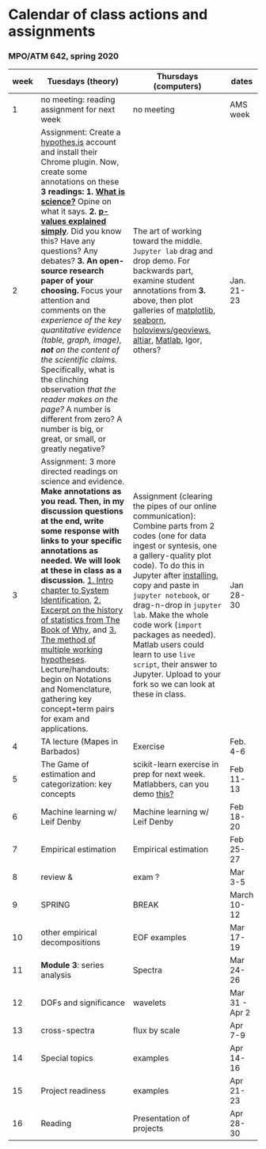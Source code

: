 # Calendar of class actions and assignments 
### MPO/ATM 642, spring 2020

week | Tuesdays (theory) | Thursdays (computers) | dates
-----|----------|-----------|------
1 | no meeting: reading assignment for next week | no meeting | AMS week 
2 | Assignment: Create a [hypothes.is](https://web.hypothes.is/start/) account and install their Chrome plugin. Now, create some annotations on these **3 readings: 1.** [**What is science?**](https://www.nap.edu/read/13163/chapter/4) Opine on what it says. **2.** [**p-values explained simply**](https://towardsdatascience.com/p-value-explained-simply-for-data-scientists-4c0cd7044f14). Did you know this? Have any questions? Any debates? **3. An open-source research paper of your choosing.** Focus your attention and comments on the *experience of the key quantitative evidence (table, graph, image), **not** on the content of the scientific claims.* Specifically, what is the clinching observation *that the reader makes on the page?* A number is different from zero? A number is big, or great, or small, or greatly negative? | The art of working toward the middle. `Jupyter lab` drag and drop demo. For backwards part, examine student annotations from **3.** above, then plot galleries of [matplotlib](https://matplotlib.org/gallery.html), [seaborn](https://seaborn.pydata.org/examples/index.html), [holoviews/geoviews](https://holoviews.org/gallery/index.html), [altiar](https://altair-viz.github.io/gallery/index.html), [Matlab](https://www.mathworks.com/products/matlab/plot-gallery.html), Igor, others? | Jan. 21-23
3 | Assignment: 3 more directed readings on science and evidence. **Make annotations as you read. Then, in my discussion questions at the end, write some response with links to your specific annotations as needed. We will look at these in class as a discussion.** [1. Intro chapter to System Identification](https://weather.rsmas.miami.edu/bmapes/http/pagestuff/system-identification-intro_sw.pdf), [2. Excerpt on the history of statistics from The Book of Why](https://weather.rsmas.miami.edu/bmapes/http/pagestuff/BookOfWhy_excerpt_sw.pdf), and [3. The method of multiple working hypotheses](https://www.whoi.edu/cms/files/chamberlin65sci_72744.pdf). Lecture/handouts: begin on Notations and Nomenclature, gathering key concept+term pairs for exam and applications. | Assignment (clearing the pipes of our online communication): Combine parts from 2 codes (one for data ingest or syntesis, one a gallery-quality plot code). To do this in Jupyter after [installing](https://github.com/MPOcanes/MPO624-2020/blob/master/INSTALL_JUPYTER_UNIDATA.md), copy and paste in `jupyter notebook`, or drag-n-drop in `jupyter lab`. Make the whole code work (`import` packages as needed). Matlab users could learn to use `live script`, their answer to Jupyter. Upload to your fork so we can look at these in class.  | Jan 28-30
4 | TA lecture (Mapes in Barbados) | Exercise |  Feb. 4-6
5 | The Game of estimation and categorization: key concepts | scikit-learn exercise in prep for next week. Matlabbers, can you demo [this?](https://www.mathworks.com/matlabcentral/fileexchange/71819-face-age-and-emotion-detection) | Feb 11-13
6 | Machine learning w/ Leif Denby      | Machine learning w/ Leif Denby      | Feb 18-20
7 | Empirical estimation |  Empirical estimation |  Feb 25-27
8 | review & | exam ? | Mar 3-5
9 | SPRING | BREAK | March 10-12
10 | other empirical decompositions | EOF examples  |  Mar 17-19
11| **Module 3**: series analysis | Spectra  | Mar 24-26
12| DOFs and significance   |  wavelets    | Mar 31 - Apr 2
13| cross-spectra | flux by scale | Apr 7-9
14| Special topics | examples | Apr 14-16
15| Project readiness | examples  | Apr 21-23
16| Reading | Presentation of projects | Apr 28-30

